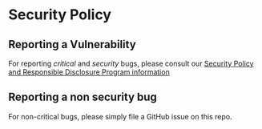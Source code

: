 # Security Policy

## Reporting a Vulnerability

For reporting *critical* and *security* bugs, please consult our [Security Policy and Responsible Disclosure Program information](https://github.com/filecoin-project/community/blob/master/SECURITY.md)

## Reporting a non security bug

For non-critical bugs, please simply file a GitHub issue on this repo.
